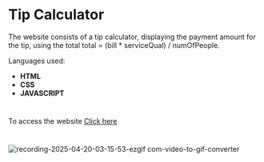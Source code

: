 # Tip Calculator

 The website consists of a tip calculator, displaying the payment amount for the tip, using the total total = (bill * serviceQual) / numOfPeople.

 Languages ​​used:

 - **HTML**
 - **CSS**
 - **JAVASCRIPT**

#

To access the website [Click here](https://joaoaugustocolassohandocha.github.io/CalculadoraGorjeta/)

#

![recording-2025-04-20-03-15-53-ezgif com-video-to-gif-converter](https://github.com/user-attachments/assets/e028051d-837f-48b6-93b7-2095bf3b3c5d)
